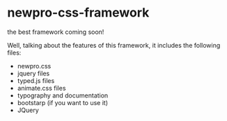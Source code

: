 # newpro-css-framework
the best framework coming soon!

Well, talking about the features of this framework, it includes the following files:
* newpro.css
* jquery files
* typed.js files
* animate.css files
* typography and documentation
* bootstarp (if you want to use it)
* JQuery
